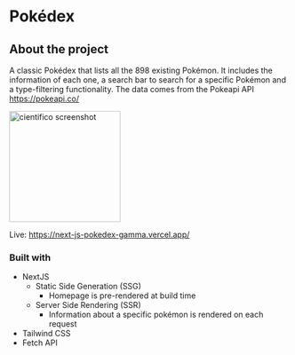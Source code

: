 # Pokédex

## About the project

A classic Pokédex that lists all the 898 existing Pokémon. It includes the information of each one, a search bar to search for a specific Pokémon and a type-filtering functionality.
The data comes from the Pokeapi API https://pokeapi.co/

<img src="https://res.cloudinary.com/rodedd/image/upload/v1647215859/pokedex/pokedex-mobile_afbpqt.png" alt="cientifico screenshot" width="200">

Live: https://next-js-pokedex-gamma.vercel.app/

### Built with
- NextJS
  - Static Side Generation (SSG)
    - Homepage is pre-rendered at build time
  - Server Side Rendering (SSR)
    - Information about a specific pokémon is rendered on each request
- Tailwind CSS
- Fetch API
